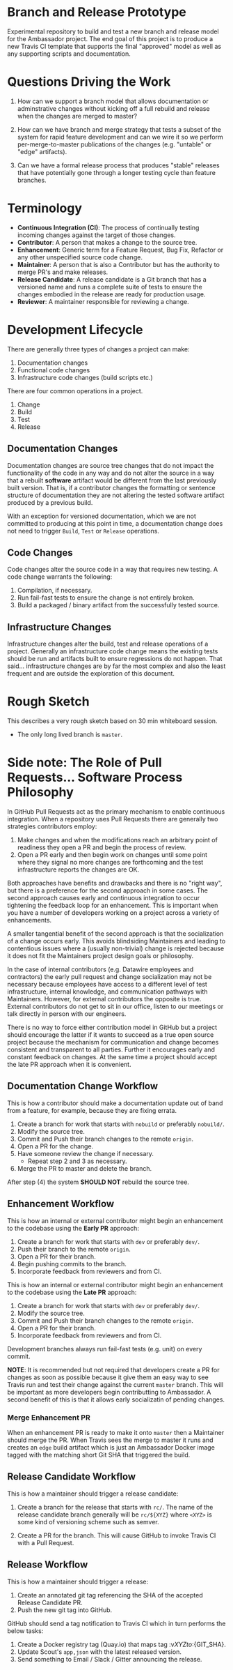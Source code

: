 # Branch and Release Prototype

Experimental repository to build and test a new branch and release model for the Ambassador project. The end goal of this project is to produce a new Travis CI template that supports the final "approved" model as well as any supporting scripts and documentation.

# Questions Driving the Work

1. How can we support a branch model that allows documentation or adminstrative changes without kicking off a full rebuild and release when the changes are merged to master?

2. How can we have branch and merge strategy that tests a subset of the system for rapid feature development and can we wire it so we perform per-merge-to-master publications of the changes (e.g. "untable" or "edge" artifacts).

3. Can we have a formal release process that produces "stable" releases that have potentially gone through a longer testing cycle than feature branches.

# Terminology

- **Continuous Integration (CI)**: The process of continually testing incoming changes against the target of those changes.
- **Contributor**: A person that makes a change to the source tree.
- **Enhancement**: Generic term for a Feature Request, Bug Fix, Refactor or any other unspecified source code change.
- **Maintainer**: A person that is also a Contributor but has the authority to merge PR's and make releases.
- **Release Candidate**: A release candidate is a Git branch that has a versioned name and runs a complete suite of tests to ensure the changes embodied in the release are ready for production usage.
- **Reviewer**: A maintainer responsible for reviewing a change.

# Development Lifecycle

There are generally three types of changes a project can make:

1. Documentation changes
2. Functional code changes
3. Infrastructure code changes (build scripts etc.)

There are four common operations in a project.

1. Change
2. Build
3. Test
4. Release

## Documentation Changes

Documentation changes are source tree changes that do not impact the functionality of the code in any way and do not alter the source in a way that a rebuilt **software** artifact would be different from the last previously built version. That is, if a contributor changes the formatting or sentence structure of documentation they are not altering the tested software artifact produced by a previous build.

With an exception for versioned documentation, which we are not committed to producing at this point in time, a documentation change does not need to trigger `Build`, `Test` or `Release` operations.

## Code Changes

Code changes alter the source code in a way that requires new testing. A code change warrants the following:

1. Compilation, if necessary.
2. Run fail-fast tests to ensure the change is not entirely broken.
3. Build a packaged / binary artifact from the successfully tested source.

## Infrastructure Changes

Infrastructure changes alter the build, test and release operations of a project. Generally an infrastructure code change means the existing tests should be run and artifacts built to ensure regressions do not happen. That said... infrastructure changes are by far the most complex and also the least frequent and are outside the exploration of this document.

# Rough Sketch

This describes a very rough sketch based on 30 min whiteboard session.

- The only long lived branch is `master`.

# Side note: The Role of Pull Requests... Software Process Philosophy

In GitHub Pull Requests act as the primary mechanism to enable continuous integration. When a repository uses Pull Requests there are generally two strategies contributors employ:

1. Make changes and when the modifications reach an arbitrary point of readiness they open a PR and begin the process of review. 
2. Open a PR early and then begin work on changes until some point where they signal no more changes are forthcoming and the test infrastructure reports the changes are OK.

Both approaches have benefits and drawbacks and there is no "right way", but there is a preference for the second approach in some cases. The second approach causes early and continuous integration to occur tightening the feedback loop for an enhancement. This is important when you have a number of developers working on a project across a variety of enhancements.

A smaller tangential benefit of the second approach is that the socialization of a change occurs early. This avoids blindsiding Maintainers and leading to contentious issues where a (usually non-trivial) change is rejected because it does not fit the Maintainers project design goals or philosophy.

In the case of internal contributors (e.g. Datawire employees and contractors) the early pull request and change socialization may not be necessary because employees have access to a different level of test infrastructure, internal knowledge, and communication pathways with Maintainers. However, for external contributors the opposite is true. External contributors do not get to sit in our office, listen to our meetings or talk directly in person with our engineers.

There is no way to force either contribution model in GitHub but a project should encourage the latter if it wants to succeed as a true open source project because the mechanism for communication and change becomes consistent and transparent to all parties. Further it encourages early and constant feedback on changes. At the same time a project should accept the late PR approach when it is convenient.

## Documentation Change Workflow 

This is how a contributor should make a documentation update out of band from a feature, for example, because they are fixing errata.

1. Create a branch for work that starts with `nobuild` or preferably `nobuild/`.
2. Modify the source tree.
3. Commit and Push their branch changes to the remote `origin`.
4. Open a PR for the change.
5. Have someone review the change if necessary.
    - Repeat step 2 and 3 as necessary.
6. Merge the PR to master and delete the branch.

After step (4) the system **SHOULD NOT** rebuild the source tree.

## Enhancement Workflow

This is how an internal or external contributor might begin an enhancement to the codebase using the **Early PR** approach:

1. Create a branch for work that starts with `dev` or preferably `dev/`.
2. Push their branch to the remote `origin`.
3. Open a PR for their branch.
4. Begin pushing commits to the branch.
5. Incorporate feedback from reviewers and from CI.

This is how an internal or external contributor might begin an enhancement to the codebase using the **Late PR** approach:

1. Create a branch for work that starts with `dev` or preferably `dev/`.
2. Modify the source tree.
3. Commit and Push their branch changes to the remote `origin`.
4. Open a PR for their branch.
5. Incorporate feedback from reviewers and from CI.

Development branches always run fail-fast tests (e.g. unit) on every commit.

**NOTE**: It is recommended but not required that developers create a PR for changes as soon as possible because it give them an easy way to see Travis run and test their change against the current `master` branch. This will be important as more developers begin contributting to Ambassador. A second benefit of this is that it allows early socializatin of pending changes.

### Merge Enhancement PR

When an enhancement PR is ready to make it onto `master` then a Maintainer should merge the PR. When Travis sees the merge to master it runs and creates an `edge` build artifact which is just an Ambassador Docker image tagged with the matching short Git SHA that triggered the build.

## Release Candidate Workflow

This is how a maintainer should trigger a release candidate:

1. Create a branch for the release that starts with `rc/`. The name of the release candidate branch generally will be `rc/${XYZ}` where `<XYZ>` is some kind of versioning scheme such as semver. 

2. Create a PR for the branch. This will cause GitHub to invoke Travis CI with a Pull Request. 

## Release Workflow

This is how a maintainer should trigger a release:

1. Create an annotated git tag referencing the SHA of the accepted Release Candidate PR.
2. Push the new git tag into GitHub.

GitHub should send a tag notification to Travis CI which in turn performs the below tasks:

1. Create a Docker registry tag (Quay.io) that maps tag :v${XYZ} to :${GIT_SHA}.
2. Update Scout's `app,json` with the latest released version.
3. Send something to Email / Slack / Gitter announcing the release.
